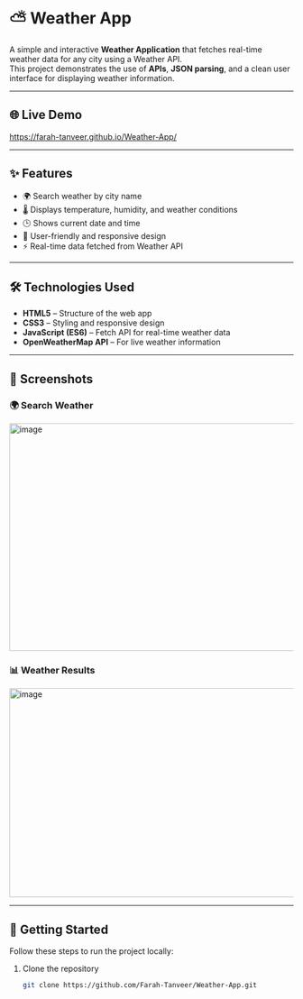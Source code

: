 # ⛅ Weather App  

A simple and interactive **Weather Application** that fetches real-time weather data for any city using a Weather API.  
This project demonstrates the use of **APIs**, **JSON parsing**, and a clean user interface for displaying weather information.  

---

## 🌐 Live Demo  
https://farah-tanveer.github.io/Weather-App/

---

## ✨ Features  

- 🌍 Search weather by city name  
- 🌡 Displays temperature, humidity, and weather conditions  
- 🕒 Shows current date and time  
- 🎨 User-friendly and responsive design  
- ⚡ Real-time data fetched from Weather API  

---

## 🛠️ Technologies Used  

- **HTML5** – Structure of the web app  
- **CSS3** – Styling and responsive design  
- **JavaScript (ES6)** – Fetch API for real-time weather data  
- **OpenWeatherMap API** – For live weather information  

---

## 📸 Screenshots  

### 🌍 Search Weather  
<img width="725" height="404" alt="image" src="https://github.com/user-attachments/assets/8ba2f2d8-23c2-49ad-a4b1-99054edc653e" />


### 📊 Weather Results  
<img width="730" height="371" alt="image" src="https://github.com/user-attachments/assets/c331a884-ac41-4957-9551-e5188a782fb5" />

---

## 🚀 Getting Started  

Follow these steps to run the project locally:

1. Clone the repository  
   ```bash
   git clone https://github.com/Farah-Tanveer/Weather-App.git
